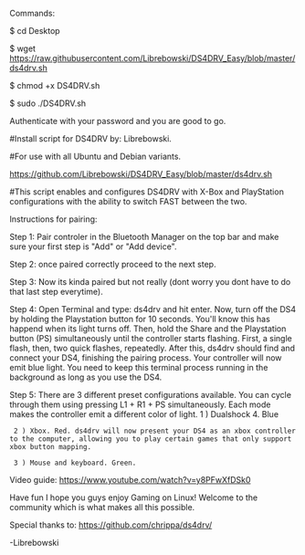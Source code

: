 Commands:

 $ cd Desktop

 $ wget https://raw.githubusercontent.com/Librebowski/DS4DRV_Easy/blob/master/ds4drv.sh

 $ chmod +x DS4DRV.sh

 $ sudo ./DS4DRV.sh
 
Authenticate with your password and you are good to go.


#Install script for DS4DRV by: Librebowski.

#For use with all Ubuntu and Debian variants.

https://github.com/Librebowski/DS4DRV_Easy/blob/master/ds4drv.sh


#This script enables and configures DS4DRV with X-Box and PlayStation configurations with the ability to switch FAST between the two.


Instructions for pairing:

 Step 1: Pair controler in the Bluetooth Manager on the top bar and make sure your first step is "Add" or "Add device".

 Step 2: once paired correctly proceed to the next step.

 Step 3: Now its kinda paired but not really (dont worry you dont have to do that last step everytime).

 Step 4: Open Terminal and type: ds4drv and hit enter. Now, turn off the DS4 by holding the Playstation button for 10 seconds. You'll know this has happend when its light turns off. Then, hold the Share and the Playstation button (PS) simultaneously until the controller starts flashing. First, a single flash, then, two quick flashes, repeatedly. After this, ds4drv should find and connect your DS4, finishing the pairing process. Your controller will now emit blue light. You need to keep this terminal process running in the background as long as you use the DS4.

 Step 5: There are 3 different preset configurations available. You can cycle through them using pressing L1 + R1 + PS simultaneously. Each mode makes the controller emit a different color of light.
     1 ) Dualshock 4. Blue
     
     2 ) Xbox. Red. ds4drv will now present your DS4 as an xbox controller to the computer, allowing you to play certain games that only support xbox button mapping.
     
     3 ) Mouse and keyboard. Green.
     
Video guide: https://www.youtube.com/watch?v=y8PFwXfDSk0

 Have fun I hope you guys enjoy Gaming on Linux! Welcome to the community which is what makes all this possible.
 
 Special thanks to: https://github.com/chrippa/ds4drv/
 
-Librebowski
 
